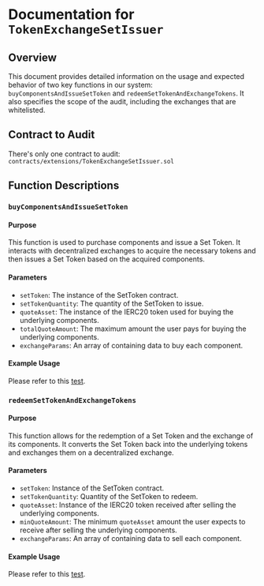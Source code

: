 # Documentation for `TokenExchangeSetIssuer`

## Overview

This document provides detailed information on the usage and expected behavior of two key functions in our system: `buyComponentsAndIssueSetToken` and `redeemSetTokenAndExchangeTokens`. It also specifies the scope of the audit, including the exchanges that are whitelisted.

## Contract to Audit
There's only one contract to audit: `contracts/extensions/TokenExchangeSetIssuer.sol` 

## Function Descriptions

### `buyComponentsAndIssueSetToken`

#### Purpose

This function is used to purchase components and issue a Set Token. It interacts with decentralized exchanges to acquire the necessary tokens and then issues a Set Token based on the acquired components.

#### Parameters

- `setToken`: The instance of the SetToken contract.
- `setTokenQuantity`: The quantity of the SetToken to issue.
- `quoteAsset`: The instance of the IERC20 token used for buying the underlying components.
- `totalQuoteAmount`: The maximum amount the user pays for buying the underlying components.
- `exchangeParams`: An array of containing data to buy each component.

#### Example Usage

Please refer to this [test](https://github.com/cryptexfinance/crypdex/blob/d0de0f9a85bc632fd88fd42c2028705b089836fe/test/unit/ForkTestTokenExchangeSetIssuer.t.sol#L168-L215).

### `redeemSetTokenAndExchangeTokens`

#### Purpose

This function allows for the redemption of a Set Token and the exchange of its components. It converts the Set Token back into the underlying tokens and exchanges them on a decentralized exchange.

#### Parameters

- `setToken`: Instance of the SetToken contract.
- `setTokenQuantity`: Quantity of the SetToken to redeem. 
- `quoteAsset`: Instance of the IERC20 token received after selling the underlying components. 
- `minQuoteAmount`: The minimum `quoteAsset` amount the user expects to receive after selling the underlying components. 
- `exchangeParams`: An array of containing data to sell each component. 


#### Example Usage
Please refer to this [test](https://github.com/cryptexfinance/crypdex/blob/d0de0f9a85bc632fd88fd42c2028705b089836fe/test/unit/ForkTestTokenExchangeSetIssuer.t.sol#L335-L370).
